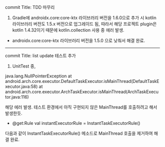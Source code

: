 commit Title: TDD 마무리

1. Gradle에 androidx.core:core-ktx 라이브러리 버전을 1.6.0으로 추가 시 kotlin 라이브러리 버전도 1.5.x 버전으로 업그레이드 됨, 따라서 해당 프로젝트 plugin은 kotlin 1.4.32이기 때문에 kotlin.collection 사용 중 에러 발생.

- androidx.core:core-ktx 라이브러리 버전을 1.5.0 으로 낮춰서 해결 완료.


-------------------------------------------------------------------------------------------------


commit Title: list update 테스트 추가

1. UnitTest 중, 

java.lang.NullPointerException
at android.arch.core.executor.DefaultTaskExecutor.isMainThread(DefaultTaskExecutor.java:58)
at android.arch.core.executor.ArchTaskExecutor.isMainThread(ArchTaskExecutor.java:116)

해당 에러 발생. 테스트 환경에서 아직 구현되지 않은 MainThread를 호출하려고 해서 발생한듯.

- @get:Rule
    val instantExecutorRule = InstantTaskExecutorRule()
    
다음과 같이 InstantTaskExecutorRule() 메소드로 MainThread 호출을 제거하여 해결 완료.
